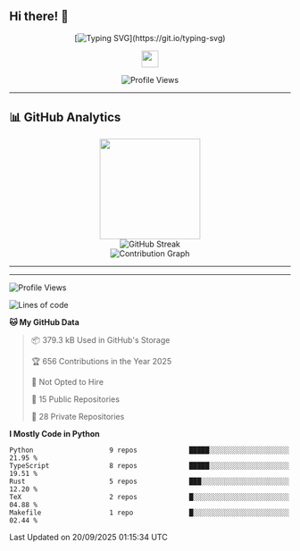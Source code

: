 ## Hi there! 👋

<div align="center">

<!-- Dynamic Typing Animation -->
[![Typing SVG](https://readme-typing-svg.herokuapp.com?font=Fira+Code&size=30&duration=3000&pause=1000&color=6366F1&center=true&vCenter=true&multiline=true&width=600&height=100&lines=Hello+%2C+I'm+Xindan+Zhang+%F0%9F%91%8B;)](https://git.io/typing-svg)

<!-- Animated Wave -->
<img src="https://raw.githubusercontent.com/MartinHeinz/MartinHeinz/master/wave.gif" width="30px" height="30px">

<!-- Profile Views Counter -->
![Profile Views](https://komarev.com/ghpvc/?username=XindanZhang&label=Profile%20views&color=6366f1&style=flat)

</div>

---


## 📊 GitHub Analytics

<div align="center">
  <img height="180em" src="https://github-readme-stats.vercel.app/api/top-langs/?username=XindanZhang&layout=compact&langs_count=8&theme=tokyonight&include_all_commits=true&count_private=true"/>
</div>

<div align="center">
  <img src="https://github-readme-streak-stats.herokuapp.com/?user=XindanZhang&theme=tokyonight" alt="GitHub Streak" />
</div>

<div align="center">
  <img src="https://github-readme-activity-graph.vercel.app/graph?username=XindanZhang&theme=tokyo-night&bg_color=1a1b27&color=70a5fd&line=70a5fd&point=c3e88d&area=true&hide_border=true" alt="Contribution Graph" />
</div>

---

---
<!--START_SECTION:waka-->
![Profile Views](http://img.shields.io/badge/Profile%20Views-0-blue)

![Lines of code](https://img.shields.io/badge/From%20Hello%20World%20I%27ve%20Written-2.7%20million%20lines%20of%20code-blue)

**🐱 My GitHub Data** 

> 📦 379.3 kB Used in GitHub's Storage 
 > 
> 🏆 656 Contributions in the Year 2025
 > 
> 🚫 Not Opted to Hire
 > 
> 📜 15 Public Repositories 
 > 
> 🔑 28 Private Repositories 
 > 
**I Mostly Code in Python** 

```text
Python                   9 repos             █████░░░░░░░░░░░░░░░░░░░░   21.95 % 
TypeScript               8 repos             █████░░░░░░░░░░░░░░░░░░░░   19.51 % 
Rust                     5 repos             ███░░░░░░░░░░░░░░░░░░░░░░   12.20 % 
TeX                      2 repos             █░░░░░░░░░░░░░░░░░░░░░░░░   04.88 % 
Makefile                 1 repo              █░░░░░░░░░░░░░░░░░░░░░░░░   02.44 % 
```




 Last Updated on 20/09/2025 01:15:34 UTC
<!--END_SECTION:waka-->
